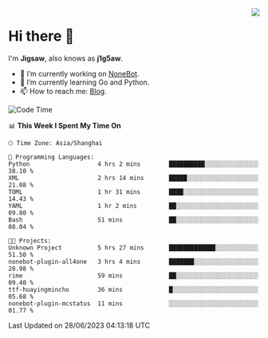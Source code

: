 <a href="#">
  <img align="right" src="https://github-readme-stats.vercel.app/api?username=j1g5awi&count_private=true&show_icons=true&title_color=80070B&text_color=B3B3B3&bg_color=212121&icon_color=80070B" />
</a>

# Hi there 👋

I'm **Jigsaw**, also knows as **j1g5aw**.

- 🔭 I’m currently working on [NoneBot](https://github.com/nonebot).
- 🌱 I’m currently learning Go and Python.
- 📫 How to reach me: [Blog](https://blog.maddestroyer.xyz/).

<!--START_SECTION:waka-->
![Code Time](http://img.shields.io/badge/Code%20Time-1%2C140%20hrs%2033%20mins-blue)

📊 **This Week I Spent My Time On** 

```text
🕑︎ Time Zone: Asia/Shanghai

💬 Programming Languages: 
Python                   4 hrs 2 mins        ██████████░░░░░░░░░░░░░░░   38.10 % 
XML                      2 hrs 14 mins       █████░░░░░░░░░░░░░░░░░░░░   21.08 % 
TOML                     1 hr 31 mins        ████░░░░░░░░░░░░░░░░░░░░░   14.43 % 
YAML                     1 hr 2 mins         ██░░░░░░░░░░░░░░░░░░░░░░░   09.80 % 
Bash                     51 mins             ██░░░░░░░░░░░░░░░░░░░░░░░   08.04 % 

🐱‍💻 Projects: 
Unknown Project          5 hrs 27 mins       █████████████░░░░░░░░░░░░   51.50 % 
nonebot-plugin-all4one   3 hrs 4 mins        ███████░░░░░░░░░░░░░░░░░░   28.98 % 
rime                     59 mins             ██░░░░░░░░░░░░░░░░░░░░░░░   09.40 % 
ttf-huayingmincho        36 mins             █░░░░░░░░░░░░░░░░░░░░░░░░   05.68 % 
nonebot-plugin-mcstatus  11 mins             ░░░░░░░░░░░░░░░░░░░░░░░░░   01.77 % 
```


 Last Updated on 28/06/2023 04:13:18 UTC
<!--END_SECTION:waka-->
